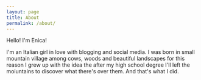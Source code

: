 ```yaml
---
layout: page
title: About
permalink: /about/
---
```


Hello! I'm Enica!

I'm an Italian girl in love with blogging and social media.
I was born in small mountain village among cows, woods and beautiful landscapes for this reason I grew up with the idea the after my high school degree I'll left the moiuntains to discover what there's over them. And that's what I did.





